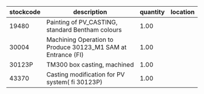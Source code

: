 |stockcode|description|quantity|location|
|---------|-----------|--------|--------|
|19480|Painting of PV_CASTING, standard Bentham colours|1.00||
|30004|Machining Operation to Produce 30123_M1 SAM at Entrance (FI)|1.00||
|30123P|TM300 box casting, machined|1.00||
|43370|Casting modification for PV system( fi 30123P)|1.00||
